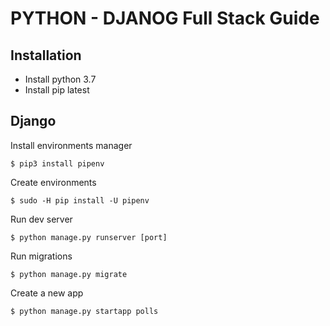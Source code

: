 # PYTHON - DJANOG Full Stack Guide

## Installation

- Install python 3.7
- Install pip latest

## Django

Install environments manager

`$ pip3 install pipenv`

Create environments

`$ sudo -H pip install -U pipenv`

Run dev server

`$ python manage.py runserver [port]`

Run migrations

`$ python manage.py migrate`

Create a new app

`$ python manage.py startapp polls`
